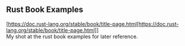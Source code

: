 ## Rust Book Examples
[https://doc.rust-lang.org/stable/book/title-page.html[https://doc.rust-lang.org/stable/book/title-page.html]] \
My shot at the rust book examples for later reference.
